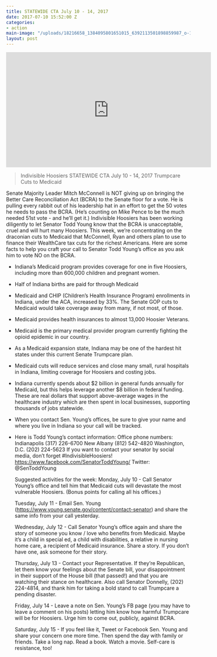 ```yaml
---
title: STATEWIDE CTA July 10 - 14, 2017
date: 2017-07-10 15:52:00 Z
categories:
- action
main-image: "/uploads/18216658_1384095801651015_6392113501898859987_o-1.jpg"
layout: post
---
```


<iframe width="560" height="315" src="https://www.youtube.com/embed/9RSs-Io3vTU" frameborder="0" allowfullscreen></iframe>

> Indivisible Hoosiers STATEWIDE CTA July 10 - 14, 2017
> Trumpcare Cuts to Medicaid


Senate Majority Leader Mitch McConnell is NOT giving up on bringing the Better Care Reconciliation Act (BCRA) to the Senate floor for a vote. He is pulling every rabbit out of his leadership hat in an effort to get the 50 votes he needs to pass the BCRA. (He’s counting on Mike Pence to be the much needed 51st vote - and he’ll get it.)
Indivisible Hoosiers has been working diligently to let Senator Todd Young know that the BCRA is unacceptable, cruel and will hurt many Hoosiers. This week, we’re concentrating on the draconian cuts to Medicaid that McConnell, Ryan and others plan to use to finance their WealthCare tax cuts for the richest Americans.
Here are some facts to help you craft your call to Senator Todd Young’s office as you ask him to vote NO on the BCRA.

* Indiana’s Medicaid program provides coverage for one in five Hoosiers, including more than 600,000 children and pregnant women.

* Half of Indiana births are paid for through Medicaid

* Medicaid and CHIP (Children’s Health Insurance Program) enrollments in Indiana, under the ACA, increased by 33%. The Senate GOP cuts to Medicaid would take coverage away from many, if not most, of those.

* Medicaid provides health insurances to almost 13,000 Hoosier Veterans.

* Medicaid is the primary medical provider program currently fighting the opioid epidemic in our country.

* As a Medicaid expansion state, Indiana may be one of the hardest hit states under this current Senate Trumpcare plan.

* Medicaid cuts will reduce services and close many small, rural hospitals in Indiana, limiting coverage for Hoosiers and costing jobs.

* Indiana currently spends about $2 billion in general funds annually for Medicaid, but this helps leverage another $8 billion in federal funding. These are real dollars that support above-average wages in the healthcare industry which are then spent in local businesses, supporting thousands of jobs statewide.
  

* When you contact Sen. Young’s offices, be sure to give your name and where you live in Indiana so your call will be tracked.

* 
  Here is Todd Young’s contact information:
  Office phone numbers:
  Indianapolis (317) 226-6700
  New Albany (812) 542-4820
  Washington, D.C. (202) 224-5623
  If you want to contact your senator by social media, don’t forget #IndivisibleHoosiers!
  https://www.facebook.com/SenatorToddYoung/
  Twitter: @SenToddYoung

  
  Suggested activities for the week:
  Monday, July 10 - Call Senator Young’s office and tell him that Medicaid cuts will devastate the most vulnerable Hoosiers. (Bonus points for calling all his offices.)

  
  Tuesday, July 11 - Email Sen. Young (https://www.young.senate.gov/content/contact-senator) and share the same info from your call yesterday.

  
  Wednesday, July 12 - Call Senator Young’s office again and share the story of someone you know / love who benefits from Medicaid. Maybe it’s a child in special ed, a child with disabilities, a relative in nursing home care, a recipient of Medicaid insurance. Share a story. If you don’t have one, ask someone for their story.

  
  Thursday, July 13 - Contact your Representative. If they’re Republican, let them know your feelings about the Senate bill, your disappointment in their support of the House bill (that passed!) and that you are watching their stance on healthcare. Also call Senator Donnelly, (202) 224-4814, and thank him for taking a bold stand to call Trumpcare a pending disaster.

  
  Friday, July 14 - Leave a note on Sen. Young’s FB page (you may have to leave a comment on his posts) letting him know how harmful Trumpcare will be for Hoosiers. Urge him to come out, publicly, against BCRA.

  
  Saturday, July 15 - If you feel like it, Tweet or Facebook Sen. Young and share your concern one more time. Then spend the day with family or friends. Take a long nap. Read a book. Watch a movie. Self-care is resistance, too!